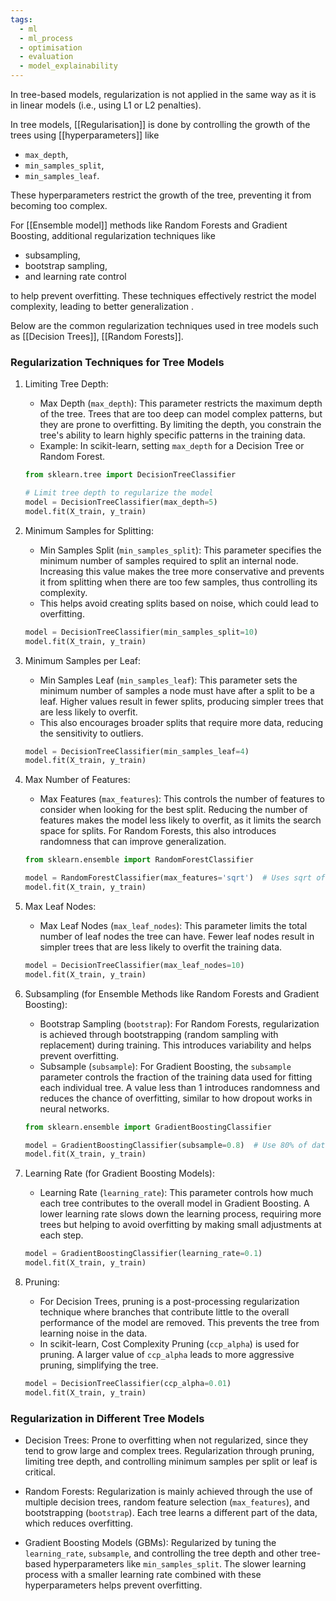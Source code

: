 ```yaml
---
tags:
  - ml
  - ml_process
  - optimisation
  - evaluation
  - model_explainability
---
```

In tree-based models, regularization is not applied in the same way as it is in linear models (i.e., using L1 or L2 penalties). 

In tree models, [[Regularisation]] is done by controlling the growth of the trees using [[hyperparameters]] like 

- `max_depth`,
- `min_samples_split`,
- `min_samples_leaf`.

These hyperparameters restrict the growth of the tree, preventing it from becoming too complex.

For [[Ensemble model]] methods like Random Forests and Gradient Boosting, additional regularization techniques like 

- subsampling, 
- bootstrap sampling, 
- and learning rate control

to help prevent overfitting. These techniques effectively restrict the model complexity, leading to better generalization .

Below are the common regularization techniques used in tree models such as [[Decision Trees]], [[Random Forests]].
### Regularization Techniques for Tree Models

1. Limiting Tree Depth:
    - Max Depth (`max_depth`): This parameter restricts the maximum depth of the tree. Trees that are too deep can model complex patterns, but they are prone to overfitting. By limiting the depth, you constrain the tree's ability to learn highly specific patterns in the training data.
    - Example: In scikit-learn, setting `max_depth` for a Decision Tree or Random Forest.

    ```python
    from sklearn.tree import DecisionTreeClassifier
    
    # Limit tree depth to regularize the model
    model = DecisionTreeClassifier(max_depth=5)
    model.fit(X_train, y_train)
    ```

2. Minimum Samples for Splitting:
    - Min Samples Split (`min_samples_split`): This parameter specifies the minimum number of samples required to split an internal node. Increasing this value makes the tree more conservative and prevents it from splitting when there are too few samples, thus controlling its complexity.
    - This helps avoid creating splits based on noise, which could lead to overfitting.

    ```python
    model = DecisionTreeClassifier(min_samples_split=10)
    model.fit(X_train, y_train)
    ```

3. Minimum Samples per Leaf:
    - Min Samples Leaf (`min_samples_leaf`): This parameter sets the minimum number of samples a node must have after a split to be a leaf. Higher values result in fewer splits, producing simpler trees that are less likely to overfit.
    - This also encourages broader splits that require more data, reducing the sensitivity to outliers.

    ```python
    model = DecisionTreeClassifier(min_samples_leaf=4)
    model.fit(X_train, y_train)
    ```

4. Max Number of Features:
    - Max Features (`max_features`): This controls the number of features to consider when looking for the best split. Reducing the number of features makes the model less likely to overfit, as it limits the search space for splits. For Random Forests, this also introduces randomness that can improve generalization.

    ```python
    from sklearn.ensemble import RandomForestClassifier
    
    model = RandomForestClassifier(max_features='sqrt')  # Uses sqrt of total features
    model.fit(X_train, y_train)
    ```

5. Max Leaf Nodes:
    - Max Leaf Nodes (`max_leaf_nodes`): This parameter limits the total number of leaf nodes the tree can have. Fewer leaf nodes result in simpler trees that are less likely to overfit the training data.

    ```python
    model = DecisionTreeClassifier(max_leaf_nodes=10)
    model.fit(X_train, y_train)
    ```

6. Subsampling (for Ensemble Methods like Random Forests and Gradient Boosting):
    - Bootstrap Sampling (`bootstrap`): For Random Forests, regularization is achieved through bootstrapping (random sampling with replacement) during training. This introduces variability and helps prevent overfitting.
    - Subsample (`subsample`): For Gradient Boosting, the `subsample` parameter controls the fraction of the training data used for fitting each individual tree. A value less than 1 introduces randomness and reduces the chance of overfitting, similar to how dropout works in neural networks.

    ```python
    from sklearn.ensemble import GradientBoostingClassifier
    
    model = GradientBoostingClassifier(subsample=0.8)  # Use 80% of data for each tree
    model.fit(X_train, y_train)
    ```

7. Learning Rate (for Gradient Boosting Models):

    - Learning Rate (`learning_rate`): This parameter controls how much each tree contributes to the overall model in Gradient Boosting. A lower learning rate slows down the learning process, requiring more trees but helping to avoid overfitting by making small adjustments at each step.

    ```python
    model = GradientBoostingClassifier(learning_rate=0.1)
    model.fit(X_train, y_train)
    ```

8. Pruning:
    - For Decision Trees, pruning is a post-processing regularization technique where branches that contribute little to the overall performance of the model are removed. This prevents the tree from learning noise in the data.
    - In scikit-learn, Cost Complexity Pruning (`ccp_alpha`) is used for pruning. A larger value of `ccp_alpha` leads to more aggressive pruning, simplifying the tree.

    ```python
    model = DecisionTreeClassifier(ccp_alpha=0.01)
    model.fit(X_train, y_train)
    ```

### Regularization in Different Tree Models

- Decision Trees: Prone to overfitting when not regularized, since they tend to grow large and complex trees. Regularization through pruning, limiting tree depth, and controlling minimum samples per split or leaf is critical.

- Random Forests: Regularization is mainly achieved through the use of multiple decision trees, random feature selection (`max_features`), and bootstrapping (`bootstrap`). Each tree learns a different part of the data, which reduces overfitting.

- Gradient Boosting Models (GBMs): Regularized by tuning the `learning_rate`, `subsample`, and controlling the tree depth and other tree-based hyperparameters like `min_samples_split`. The slower learning process with a smaller learning rate combined with these hyperparameters helps prevent overfitting.



